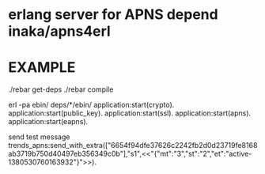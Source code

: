 erlang server for APNS depend inaka/apns4erl 
=====

EXAMPLE
=====



 ./rebar get-deps
 ./rebar compile
 
  erl -pa ebin/ deps/*/ebin/
  application:start(crypto). 
  application:start(public_key).
  application:start(ssl). 
  application:start(apns).  
  application:start(eapns).



 send test  message
 trends_apns:send_with_extra(["6654f94dfe37626c2242fb2d0d23719fe8168ab3719b750d40497eb356349c0b"],"s1",<<"{\"mt\":\"3\",\"st\":\"2\",\"et\":\"active-1380530760163932\"}">>).
